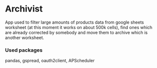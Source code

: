 # Archivist

App used to filter large amounts of products data from google sheets worksheet (at this moment it works on about 500k cells), find ones which are already corrected by somebody and move them to archive which is another worksheet. 

### Used packages
pandas, gspread, oauth2client, APScheduler
